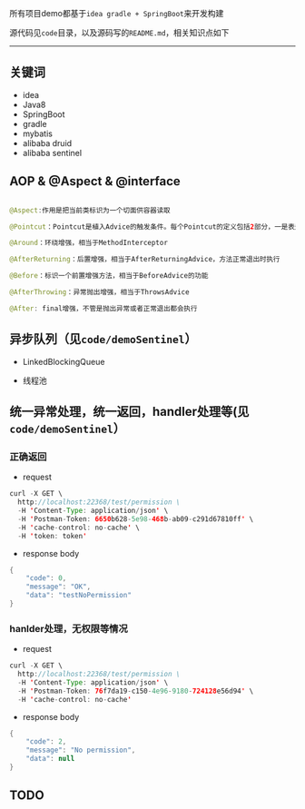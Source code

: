 所有项目demo都基于`idea gradle + SpringBoot`来开发构建

源代码见`code`目录，以及源码写的`README.md`，相关知识点如下

---

## 关键词

* idea
* Java8
* SpringBoot
* gradle
* mybatis
* alibaba druid
* alibaba sentinel

## AOP & @Aspect & @interface

```java

@Aspect:作用是把当前类标识为一个切面供容器读取

@Pointcut：Pointcut是植入Advice的触发条件。每个Pointcut的定义包括2部分，一是表达式，二是方法签名。方法签名必须是 public及void型。可以将Pointcut中的方法看作是一个被Advice引用的助记符，因为表达式不直观，因此我们可以通过方法签名的方式为 此表达式命名。因此Pointcut中的方法只需要方法签名，而不需要在方法体内编写实际代码。

@Around：环绕增强，相当于MethodInterceptor

@AfterReturning：后置增强，相当于AfterReturningAdvice，方法正常退出时执行

@Before：标识一个前置增强方法，相当于BeforeAdvice的功能

@AfterThrowing：异常抛出增强，相当于ThrowsAdvice

@After: final增强，不管是抛出异常或者正常退出都会执行
```

## 异步队列（见`code/demoSentinel`）

* LinkedBlockingQueue

* 线程池

## 统一异常处理，统一返回，handler处理等(见`code/demoSentinel`）

### 正确返回

* request

```java
curl -X GET \
  http://localhost:22368/test/permission \
  -H 'Content-Type: application/json' \
  -H 'Postman-Token: 6650b628-5e98-468b-ab09-c291d67810ff' \
  -H 'cache-control: no-cache' \
  -H 'token: token'
```

* response body

```java
{
    "code": 0,
    "message": "OK",
    "data": "testNoPermission"
}
```

### hanlder处理，无权限等情况

* request

```java
curl -X GET \
  http://localhost:22368/test/permission \
  -H 'Content-Type: application/json' \
  -H 'Postman-Token: 76f7da19-c150-4e96-9180-724128e56d94' \
  -H 'cache-control: no-cache'
```

* response body

```java
{
    "code": 2,
    "message": "No permission",
    "data": null
}
```

## TODO
